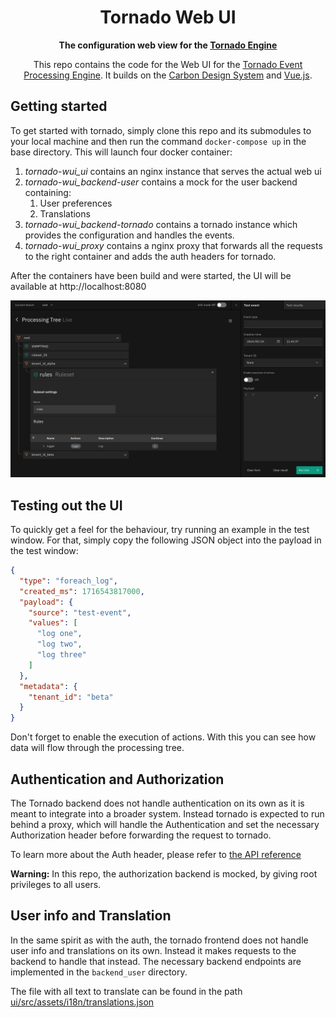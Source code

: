 <div align="center">

# Tornado Web UI

**The configuration web view for the [Tornado Engine](https://github.com/WuerthPhoenix/tornado)**

This repo contains the code for the Web UI for the
[Tornado Event Processing Engine](https://github.com/WuerthPhoenix/tornado).
It builds on the [Carbon Design System](https://carbondesignsystem.com/) and
[Vue.js](https://vuejs.org/).

</div>


## Getting started

To get started with tornado, simply clone this repo and its submodules to your
local machine and then run the command `docker-compose up` in the base
directory. This will launch four docker container:

1. *tornado-wui_ui* contains an nginx instance that serves the actual web ui
2. *tornado-wui_backend-user* contains a mock for the user backend containing:
    1. User preferences
    2. Translations
3. *tornado-wui_backend-tornado* contains a tornado instance which provides
    the configuration and handles the events.
4. *tornado-wui_proxy* contains a nginx proxy that forwards all the requests
    to the right container and adds the auth headers for tornado.

After the containers have been build and were started, the UI will be available
at http://localhost:8080

![The tornado Web UI](images/ui.png)


## Testing out the UI

To quickly get a feel for the behaviour, try running an example in the test
window. For that, simply copy the following JSON object into the payload in the
test window:

``` json
{
  "type": "foreach_log",
  "created_ms": 1716543817000,
  "payload": {
    "source": "test-event",
    "values": [
      "log one",
      "log two",
      "log three"
    ]
  },
  "metadata": {
    "tenant_id": "beta"
  }
}
```

Don't forget to enable the execution of actions. With this you can see how data
will flow through the processing tree.


## Authentication and Authorization

The Tornado backend does not handle authentication on its own as it is meant to
integrate into a broader system. Instead tornado is expected to run behind a
proxy, which will handle the Authentication and set the necessary Authorization
header before forwarding the request to tornado.


<!-- ToDo: Replace next with current after the release of neteye 4.36 -->
To learn more about the Auth header, please refer to [the API reference](https://neteye.guide/next/monitoring/tornado/advanced-topics/api-reference.html)

**Warning:** In this repo, the authorization backend is mocked, by giving root
privileges to all users.  


## User info and Translation

In the same spirit as with the auth, the tornado frontend does not handle user
info and translations on its own. Instead it makes requests to the backend to
handle that instead. The necessary backend endpoints are implemented in the
`backend_user` directory. 

The file with all text to translate can be found in the path
[ui/src/assets/i18n/translations.json](https://github.com/WuerthPhoenix/tornado-wui/blob/master/ui/src/assets/i18n/translations.json)

